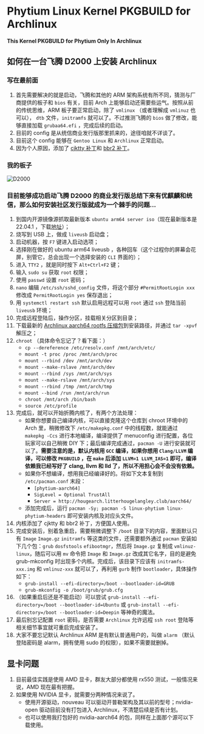 # Phytium Linux Kernel PKGBUILD for Archlinux

**This Kernel PKGBUILD for Phytium Only In Archlinux**

## 如何在一台飞腾 D2000 上安装 Archlinux ##

### 写在最前面 ###

1. 首先需要解决的就是启动，飞腾和其他的 ARM 架构系统有所不同，猜测与厂商提供的板子和 `bios` 有关，目前 Arch 上能够启动还需要些运气。按照从前的传统思维，ARM 板子要正常启动，除了 `vmlinux` （或者理解成 `vmlinuz` 也可以）， `dtb` 文件，`initramfs` 就可以了。不过推测飞腾的 `bios` 做了修改，能够直接加载 `grubaa64.efi` ，完成后续的启动。
2. 目前的 config 是从统信商业发行版那里抓来的，途径咱就不详谈了。
3. 目前这个 config 能够在 `Gentoo Linux` 和 `Archlinux` 正常启动。
4. 因为个人原因，添加了 [cjktty 补丁](https://github.com/zhmars/cjktty-patches/)和 [bbr2 补丁](https://gitlab.com/sirlucjan/kernel-patches/-/tree/master)。

### 我的板子 ###

![D2000](board/%E9%A3%9E%E8%85%BED2000.jpg)

### 目前能够成功启动飞腾 D2000 的商业发行版总结下来有优麒麟和统信，那么如何安装社区发行版就成为一个棘手的问题... ###

1. 到国内开源镜像源抓取最新版本 `ubuntu arm64 server iso`（现在最新版本是 22.04.1 ，下载[地址](https://mirrors.ustc.edu.cn/ubuntu-cdimage/releases/22.04.1/release/ubuntu-22.04.1-live-server-arm64.iso)）；
2. 烧写到 USB 上，做成 `liveusb` 启动盘；
3. 启动机器，按 `F7` 键进入启动选项；
4. 选择刚在做好的 ubuntu arm64 liveusb ，各种回车（这个过程你的屏幕会花屏，别管它，总会出现一个选择安装的 `CLI` 界面的）；
5. 进入 `TTY2` ，就是同时按下 `Alt+Ctrl+F2` 键；
6. 输入 `sudo su` 获取 `root` 权限；
7. 使用 `passwd` 设置 `root` 密码；
8. `nano` 编辑 `/etc/ssh/sshd_config` 文件，将这个部分 `#PermitRootLogin xxx` 修改成 `PermitRootLogin yes` 保存退出；
9. 用 `systemctl restart ssh` 默认启用远程可以用 `root` 通过 `ssh` 登陆当前 `liveusb` 环境；
10. 完成远程登陆后，操作分区，挂载相关分区到目录；
11. 下载最新的 [Archlinux aarch64 rootfs 压缩包](https://mirrors.ustc.edu.cn/archlinuxarm/os/ArchLinuxARM-aarch64-latest.tar.gz)到安装路径，并通过 `tar -xpvf` 解压之；
12. `chroot` （具体命令忘记了？看下面：）
    - `cp --dereference /etc/resolv.conf /mnt/arch/etc/`
    - `mount -t proc /proc /mnt/arch/proc`
    - `mount --rbind /dev /mnt/arch/dev`
    - `mount --make-rslave /mnt/arch/dev`
    - `mount --rbind /sys /mnt/arch/sys`
    - `mount --make-rslave /mnt/arch/sys`
    - `mount --rbind /tmp /mnt/arch/tmp`
    - `mount --bind /run /mnt/arch/run`
    - `chroot /mnt/arch /bin/bash`
    - `source /etc/profile`
13. 完成后，就可以开始折腾内核了，有两个方法处理：
    - 如果你想要自己编译内核，可以直接克隆这个仓库到 chroot 环境中的 Arch 里，稍微修改下 `/etc/makepkg.conf` 中的线程数，就能通过 `makepkg -Ccs` 进行本地编译，编译提供了 menuconfig 进行配置，各位玩家可以自己稍微 DIY 下；最后编译完成通过，`pacman -U` 进行安装就可以了。**需要注意的是，默认内核用 `GCC` 编译，如果你想用 `Clang/LLVM` 编译，可以修改 `PKGBUILD` ，在 `make` 后添加 `LLVM=1 LLVM_IAS=1` 即可，编译依赖我已经写好了 clang, llvm 和 lld 了，所以不用担心会不会没有依赖。**
    - 如果你不想编译，想用我已经编译好的。将如下文本复制到 `/etc/pacman.conf` 末段：
        - `[phytium-aarch64]`
        - `SigLevel = Optional TrustAll`
        - `Server = http://hougearch.litterhougelangley.club/aarch64/`
    - 添加完成后，运行 `pacman -Sy; pacman -S linux-phytium linux-phytium-headers` 即可安装内核及对应头文件。
14. 内核添加了 cjktty 和 bbr2 补丁，方便国人使用。
15. 完成安装后，别着急重启，需要稍微调整下 `/boot` 目录下的内容，里面默认只有 `Image` `Image.gz` `initramfs` 等这类的文件，还需要额外通过 `pacman` 安装如下几个包：`grub` `dosfstools` `efibootmgr`，然后将 `Image.gz` 复制成 `vmlinuz-linux`，随后可以用 `mv` 命令把 `Image` 和 `Image.gz` 改成其它名字，目的是避免 grub-mkconfig 时出现多个内核。完成后，该目录下应该有 `initramfs-xxx.img` 和 `vmlinuz-xxx` 就可以了，再利用 `gurb` 制作 `bootloader`，具体操作如下：
    - `grub-install --efi-directory=/boot --bootloader-id=GRUB`
    - `grub-mkconfig -o /boot/grub/grub.cfg`
16. （如果重启后还是不能启动）可以尝试 `grub-install --efi-directory=/boot --bootloader-id=Ubuntu` 或 `grub-install --efi-directory=/boot --bootloader-id=Deepin` 等神奇的魔法。
17. 最后别忘记配置 `root` 密码，是否需要 `Archlinux` 允许远程 `ssh root` 登陆等相关细节事宜就可重启完成安装了。
18. 大家不要忘记默认 Archlinux ARM 是有默认普通用户的，叫做 `alarm` （默认登陆密码是 alarm，拥有使用 sudo 的权限），如果不需要就删掉。

## 显卡问题 ##

1. 目前最佳实践是使用 AMD 显卡，群友大部分都使用 rx550 测试，一般情况来说，AMD 现在最有把握。
2. 如果使用 NVIDIA 显卡，就需要分两种情况来说了。
    - 使用开源驱动，nouveau 可以驱动开普勒架构及其以前的型号；nvidia-open 驱动目前没有打包进入 Archlinux，不清楚后续是否有计划。
    - 也可以使用我打包好的 nvidia-aarch64 的包，同样在上面那个源可以下载使用。
